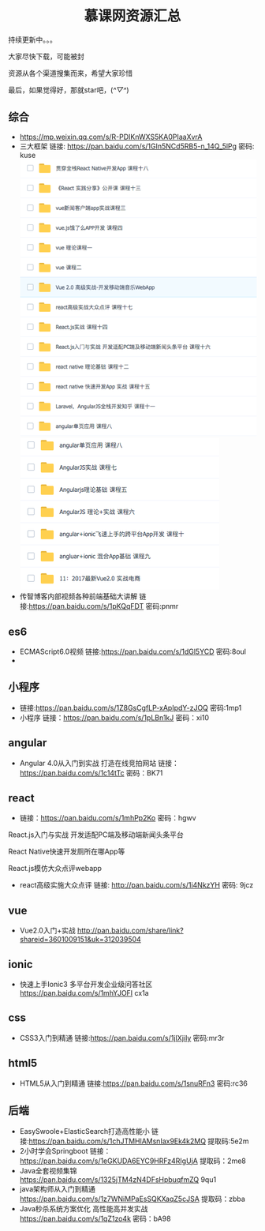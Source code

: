 <h1 align="center">慕课网资源汇总</h1>

持续更新中。。。

大家尽快下载，可能被封

资源从各个渠道搜集而来，希望大家珍惜

最后，如果觉得好，那就star吧，(*^▽^*)

## 综合
- https://mp.weixin.qq.com/s/R-PDIKnWXS5KA0PIaaXvrA
- 三大框架 链接: https://pan.baidu.com/s/1GIn5NCd5RB5-n_14Q_5lPg 密码: kuse
  ![](images/0001.png)
  ![](images/0002.png)
- 传智博客内部视频各种前端基础大讲解  链接:https://pan.baidu.com/s/1pKQqFDT  密码:pnmr


## es6
- ECMAScript6.0视频 链接:https://pan.baidu.com/s/1dGl5YCD  密码:8oul
- 

## 小程序

- 链接:https://pan.baidu.com/s/1Z8GsCgfLP-xApIpdY-zJOQ 密码:1mp1
- 小程序  链接：https://pan.baidu.com/s/1pLBn1kJ 密码：xi10
## angular
- Angular 4.0从入门到实战 打造在线竞拍网站  链接：https://pan.baidu.com/s/1c14tTc 密码：BK71

## react
- 链接：https://pan.baidu.com/s/1mhPp2Ko 密码：hgwv

React.js入门与实战 开发适配PC端及移动端新闻头条平台

React Native快速开发厕所在哪App等

React.js模仿大众点评webapp

- react高级实施大众点评 链接: http://pan.baidu.com/s/1i4NkzYH 密码: 9jcz 

## vue
- Vue2.0入门+实战  http://pan.baidu.com/share/link?shareid=3601009151&uk=312039504 


## ionic
- 快速上手Ionic3 多平台开发企业级问答社区   https://pan.baidu.com/s/1mhYJOFI     cx1a

## css
- CSS3入门到精通  链接:https://pan.baidu.com/s/1jIXjiIy 密码:mr3r

## html5
- HTML5从入门到精通  链接:https://pan.baidu.com/s/1snuRFn3 密码:rc36

## 后端
- EasySwoole+ElasticSearch打造高性能小   链接:https://pan.baidu.com/s/1chJTMHlAMsnIax9Ek4k2MQ 提取码:5e2m
- 2小时学会Springboot 链接：https://pan.baidu.com/s/1eGKUDA6EYC9HRFz4RIgUjA   提取码：2me8 
- Java全套视频集锦  https://pan.baidu.com/s/1325jTM4zN4DFsHpbuqfmZQ  9qu1
- java架构师从入门到精通  https://pan.baidu.com/s/1z7WNiMPaEsSQKXaqZ5cJSA 提取码：zbba
- Java秒杀系统方案优化 高性能高并发实战 https://pan.baidu.com/s/1qZ1zo4k 密码：bA98

